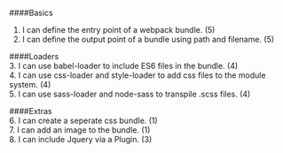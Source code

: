 
####Basics  
1.  I can define the entry point of a webpack bundle. (5)     
2.  I can define the output point of a bundle using path and filename. (5)  

####Loaders    
3.  I can use babel-loader to include ES6 files in the bundle. (4)     
4.  I can use css-loader and style-loader to add css files to the module system. (4)    
5.  I can use sass-loader and node-sass to transpile .scss files. (4)  

####Extras    
6.  I can create a seperate css bundle. (1)  
7.  I can add an image to the bundle. (1)   
8.  I can include Jquery via a Plugin. (3)    

